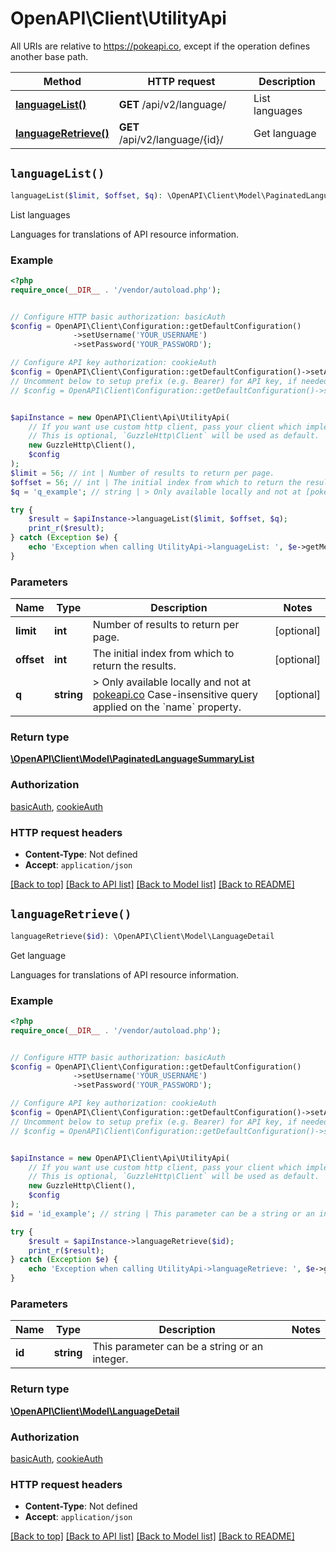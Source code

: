 # OpenAPI\Client\UtilityApi

All URIs are relative to https://pokeapi.co, except if the operation defines another base path.

| Method | HTTP request | Description |
| ------------- | ------------- | ------------- |
| [**languageList()**](UtilityApi.md#languageList) | **GET** /api/v2/language/ | List languages |
| [**languageRetrieve()**](UtilityApi.md#languageRetrieve) | **GET** /api/v2/language/{id}/ | Get language |


## `languageList()`

```php
languageList($limit, $offset, $q): \OpenAPI\Client\Model\PaginatedLanguageSummaryList
```

List languages

Languages for translations of API resource information.

### Example

```php
<?php
require_once(__DIR__ . '/vendor/autoload.php');


// Configure HTTP basic authorization: basicAuth
$config = OpenAPI\Client\Configuration::getDefaultConfiguration()
              ->setUsername('YOUR_USERNAME')
              ->setPassword('YOUR_PASSWORD');

// Configure API key authorization: cookieAuth
$config = OpenAPI\Client\Configuration::getDefaultConfiguration()->setApiKey('sessionid', 'YOUR_API_KEY');
// Uncomment below to setup prefix (e.g. Bearer) for API key, if needed
// $config = OpenAPI\Client\Configuration::getDefaultConfiguration()->setApiKeyPrefix('sessionid', 'Bearer');


$apiInstance = new OpenAPI\Client\Api\UtilityApi(
    // If you want use custom http client, pass your client which implements `GuzzleHttp\ClientInterface`.
    // This is optional, `GuzzleHttp\Client` will be used as default.
    new GuzzleHttp\Client(),
    $config
);
$limit = 56; // int | Number of results to return per page.
$offset = 56; // int | The initial index from which to return the results.
$q = 'q_example'; // string | > Only available locally and not at [pokeapi.co](https://pokeapi.co/docs/v2) Case-insensitive query applied on the `name` property.

try {
    $result = $apiInstance->languageList($limit, $offset, $q);
    print_r($result);
} catch (Exception $e) {
    echo 'Exception when calling UtilityApi->languageList: ', $e->getMessage(), PHP_EOL;
}
```

### Parameters

| Name | Type | Description  | Notes |
| ------------- | ------------- | ------------- | ------------- |
| **limit** | **int**| Number of results to return per page. | [optional] |
| **offset** | **int**| The initial index from which to return the results. | [optional] |
| **q** | **string**| &gt; Only available locally and not at [pokeapi.co](https://pokeapi.co/docs/v2) Case-insensitive query applied on the &#x60;name&#x60; property. | [optional] |

### Return type

[**\OpenAPI\Client\Model\PaginatedLanguageSummaryList**](../Model/PaginatedLanguageSummaryList.md)

### Authorization

[basicAuth](../../README.md#basicAuth), [cookieAuth](../../README.md#cookieAuth)

### HTTP request headers

- **Content-Type**: Not defined
- **Accept**: `application/json`

[[Back to top]](#) [[Back to API list]](../../README.md#endpoints)
[[Back to Model list]](../../README.md#models)
[[Back to README]](../../README.md)

## `languageRetrieve()`

```php
languageRetrieve($id): \OpenAPI\Client\Model\LanguageDetail
```

Get language

Languages for translations of API resource information.

### Example

```php
<?php
require_once(__DIR__ . '/vendor/autoload.php');


// Configure HTTP basic authorization: basicAuth
$config = OpenAPI\Client\Configuration::getDefaultConfiguration()
              ->setUsername('YOUR_USERNAME')
              ->setPassword('YOUR_PASSWORD');

// Configure API key authorization: cookieAuth
$config = OpenAPI\Client\Configuration::getDefaultConfiguration()->setApiKey('sessionid', 'YOUR_API_KEY');
// Uncomment below to setup prefix (e.g. Bearer) for API key, if needed
// $config = OpenAPI\Client\Configuration::getDefaultConfiguration()->setApiKeyPrefix('sessionid', 'Bearer');


$apiInstance = new OpenAPI\Client\Api\UtilityApi(
    // If you want use custom http client, pass your client which implements `GuzzleHttp\ClientInterface`.
    // This is optional, `GuzzleHttp\Client` will be used as default.
    new GuzzleHttp\Client(),
    $config
);
$id = 'id_example'; // string | This parameter can be a string or an integer.

try {
    $result = $apiInstance->languageRetrieve($id);
    print_r($result);
} catch (Exception $e) {
    echo 'Exception when calling UtilityApi->languageRetrieve: ', $e->getMessage(), PHP_EOL;
}
```

### Parameters

| Name | Type | Description  | Notes |
| ------------- | ------------- | ------------- | ------------- |
| **id** | **string**| This parameter can be a string or an integer. | |

### Return type

[**\OpenAPI\Client\Model\LanguageDetail**](../Model/LanguageDetail.md)

### Authorization

[basicAuth](../../README.md#basicAuth), [cookieAuth](../../README.md#cookieAuth)

### HTTP request headers

- **Content-Type**: Not defined
- **Accept**: `application/json`

[[Back to top]](#) [[Back to API list]](../../README.md#endpoints)
[[Back to Model list]](../../README.md#models)
[[Back to README]](../../README.md)
